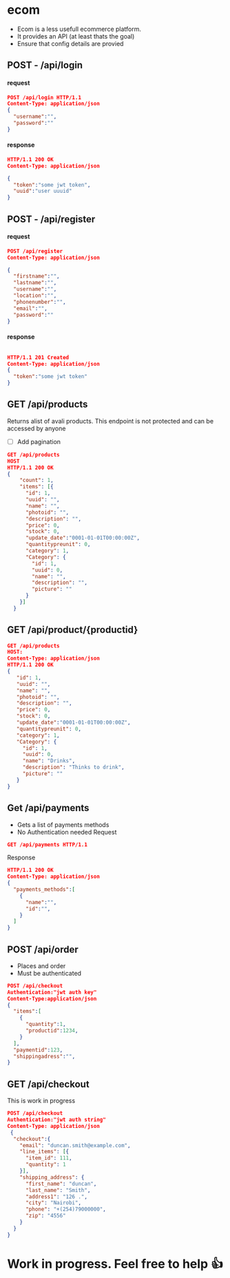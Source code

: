 # ecom

* <bold>Ecom</bold> is a less usefull ecommerce platform.
* It provides an API (at least thats the  goal)
* Ensure that config details are provied
## POST - /api/login
#### request  
```json
POST /api/login HTTP/1.1
Content-Type: application/json
{
  "username":"",
  "password":""
}
 ```
 #### response
 ```json
 HTTP/1.1 200 OK
 Content-Type: application/json

 {
   "token":"some jwt token",
   "uuid":"user uuuid"
 }
 ```  

## POST - /api/register
#### request
```json
POST /api/register
Content-Type: application/json

{
  "firstname":"",
  "lastname":"",
  "username":"",
  "location":"",
  "phonenumber":"",
  "email":"",
  "password":""
}

```
 #### response
 ```json

 HTTP/1.1 201 Created
 Content-Type: application/json
 {
   "token":"some jwt token"
 }
 ```

 ## GET /api/products
 Returns alist of avali products.
 This endpoint is not protected and can be accessed by anyone
 - [ ] Add pagination

 ```json
GET /api/products
HOST
HTTP/1.1 200 OK
{
     "count": 1,  
     "items": [{
       "id": 1,
       "uuid": "",
       "name": "",
       "photoid": "",
       "description": "",
       "price": 0,
       "stock": 0,
       "update_date":"0001-01-01T00:00:00Z",
       "quantitypreunit": 0,
       "category": 1,
       "Category": {
         "id": 1,
         "uuid": 0,
         "name": "",
         "description": "",
         "picture": ""
       }
     }]
   }
 ```

 ## GET /api/product/{productid}

 ```json
 GET /api/products
 HOST:
 Content-Type: application/json
 HTTP/1.1 200 OK
 {
    "id": 1,
    "uuid": "",
    "name": "",
    "photoid": "",
    "description": "",
    "price": 0,
    "stock": 0,
    "update_date":"0001-01-01T00:00:00Z",
    "quantitypreunit": 0,
    "category": 1,
    "Category": {
      "id": 1,
      "uuid": 0,
      "name": "Drinks",
      "description": "Thinks to drink",
      "picture": ""
    }
 }
 ```

## Get /api/payments
* Gets a list of payments methods
* No Authentication needed
Request
```json
GET /api/payments HTTP/1.1
```

Response
```json
HTTP/1.1 200 OK
Content-Type: application/json
{
  "payments_methods":[
    {
      "name":"",
      "id":"",
    }
  ]
}
```
## POST /api/order
* Places and order  
* Must be authenticated
```json
POST /api/checkout
Authentication:"jwt auth key"
Content-Type:application/json
{
  "items":[
    {
      "quantity":1,
      "productid":1234,
    }
  ],
  "paymentid":123,
  "shippingadress":"",
}
```

## GET /api/checkout
This is work in progress
```json
POST /api/checkout
Authentication:"jwt auth string"
Content-Type: application/json
 {
  "checkout":{
    "email": "duncan.smith@example.com",
    "line_items": [{
      "item_id": 111,
      "quantity": 1
    }],
    "shipping_address": {
      "first_name": "duncan",
      "last_name": "Smith",
      "address1": "126 .",
      "city": "Nairobi",
      "phone": "+(254)79000000",
      "zip": "4556"
    }
  }
}
 ```

# Work in progress. Feel free to help :+1:
